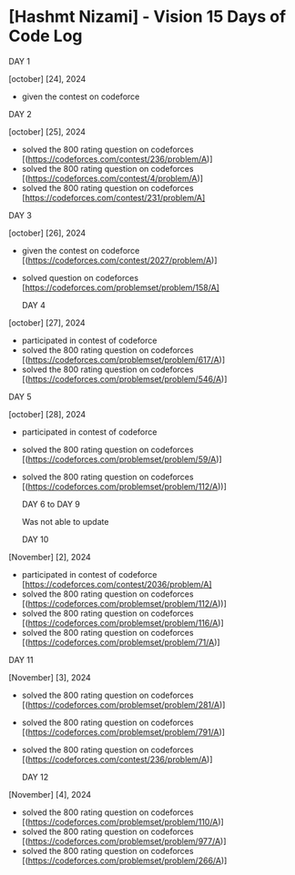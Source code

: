 # [Hashmt Nizami] - Vision 15 Days of Code Log

DAY 1
 
[october] [24], 2024

- given the contest on codeforce

 DAY 2
  
[october] [25], 2024

- solved the 800 rating question on codeforces
  [(https://codeforces.com/contest/236/problem/A)]
- solved the 800 rating question on codeforces
  [(https://codeforces.com/contest/4/problem/A)]
- solved the 800 rating question on codeforces
  [https://codeforces.com/contest/231/problem/A]

 DAY 3
  
[october] [26], 2024

- given the contest on codeforce
  [(https://codeforces.com/contest/2027/problem/A)]
- solved question on codeforces
  [https://codeforces.com/problemset/problem/158/A]

  DAY 4
  
[october] [27], 2024

- participated in contest of codeforce
- solved the 800 rating question on codeforces
  [(https://codeforces.com/problemset/problem/617/A)]
- solved the 800 rating question on codeforces
  [(https://codeforces.com/problemset/problem/546/A)]

 DAY 5
  
[october] [28], 2024

- participated in contest of codeforce
- solved the 800 rating question on codeforces
  [(https://codeforces.com/problemset/problem/59/A)]
- solved the 800 rating question on codeforces
  [(https://codeforces.com/problemset/problem/112/A))]

  DAY 6 to DAY 9
  
  Was not able to update

   DAY 10
  
[November] [2], 2024

- participated in contest of codeforce
  [https://codeforces.com/contest/2036/problem/A]
- solved the 800 rating question on codeforces
  [(https://codeforces.com/problemset/problem/112/A))]
- solved the 800 rating question on codeforces
  [(https://codeforces.com/problemset/problem/116/A)]
- solved the 800 rating question on codeforces
  [(https://codeforces.com/problemset/problem/71/A)]

 DAY 11
  
[November] [3], 2024

- solved the 800 rating question on codeforces
  [(https://codeforces.com/problemset/problem/281/A)]
- solved the 800 rating question on codeforces
  [(https://codeforces.com/problemset/problem/791/A)]
- solved the 800 rating question on codeforces
  [(https://codeforces.com/contest/236/problem/A)]

   DAY 12
  
[November] [4], 2024

- solved the 800 rating question on codeforces
  [(https://codeforces.com/problemset/problem/110/A)]
- solved the 800 rating question on codeforces
  [(https://codeforces.com/problemset/problem/977/A)]
- solved the 800 rating question on codeforces
  [(https://codeforces.com/problemset/problem/266/A)]




